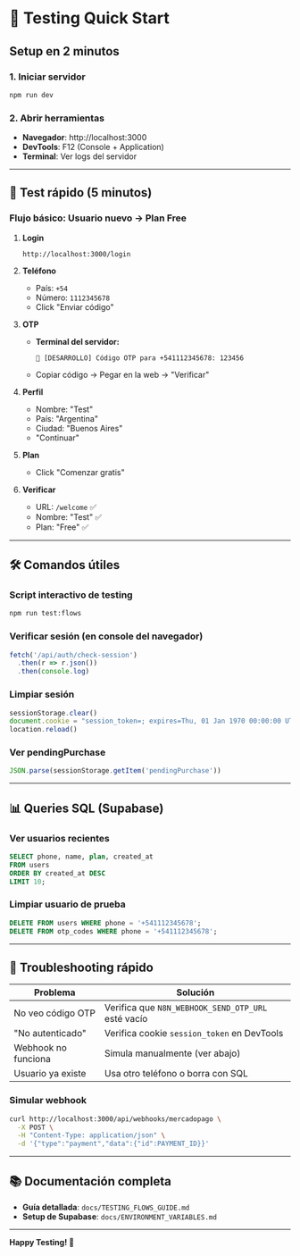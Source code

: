 # 🚀 Testing Quick Start

## Setup en 2 minutos

### 1. Iniciar servidor
```bash
npm run dev
```

### 2. Abrir herramientas
- **Navegador**: http://localhost:3000
- **DevTools**: F12 (Console + Application)
- **Terminal**: Ver logs del servidor

---

## 🧪 Test rápido (5 minutos)

### Flujo básico: Usuario nuevo → Plan Free

1. **Login**
   ```
   http://localhost:3000/login
   ```

2. **Teléfono**
   - País: `+54`
   - Número: `1112345678`
   - Click "Enviar código"

3. **OTP**
   - **Terminal del servidor:**
     ```
     📱 [DESARROLLO] Código OTP para +541112345678: 123456
     ```
   - Copiar código → Pegar en la web → "Verificar"

4. **Perfil**
   - Nombre: "Test"
   - País: "Argentina"
   - Ciudad: "Buenos Aires"
   - "Continuar"

5. **Plan**
   - Click "Comenzar gratis"

6. **Verificar**
   - URL: `/welcome` ✅
   - Nombre: "Test" ✅
   - Plan: "Free" ✅

---

## 🛠️ Comandos útiles

### Script interactivo de testing
```bash
npm run test:flows
```

### Verificar sesión (en console del navegador)
```javascript
fetch('/api/auth/check-session')
  .then(r => r.json())
  .then(console.log)
```

### Limpiar sesión
```javascript
sessionStorage.clear()
document.cookie = "session_token=; expires=Thu, 01 Jan 1970 00:00:00 UTC; path=/"
location.reload()
```

### Ver pendingPurchase
```javascript
JSON.parse(sessionStorage.getItem('pendingPurchase'))
```

---

## 📊 Queries SQL (Supabase)

### Ver usuarios recientes
```sql
SELECT phone, name, plan, created_at 
FROM users 
ORDER BY created_at DESC 
LIMIT 10;
```

### Limpiar usuario de prueba
```sql
DELETE FROM users WHERE phone = '+541112345678';
DELETE FROM otp_codes WHERE phone = '+541112345678';
```

---

## 🐛 Troubleshooting rápido

| Problema | Solución |
|----------|----------|
| No veo código OTP | Verifica que `N8N_WEBHOOK_SEND_OTP_URL` esté vacío |
| "No autenticado" | Verifica cookie `session_token` en DevTools |
| Webhook no funciona | Simula manualmente (ver abajo) |
| Usuario ya existe | Usa otro teléfono o borra con SQL |

### Simular webhook
```bash
curl http://localhost:3000/api/webhooks/mercadopago \
  -X POST \
  -H "Content-Type: application/json" \
  -d '{"type":"payment","data":{"id":PAYMENT_ID}}'
```

---

## 📚 Documentación completa

- **Guía detallada**: `docs/TESTING_FLOWS_GUIDE.md`
- **Setup de Supabase**: `docs/ENVIRONMENT_VARIABLES.md`

---

**Happy Testing! 🎉**

